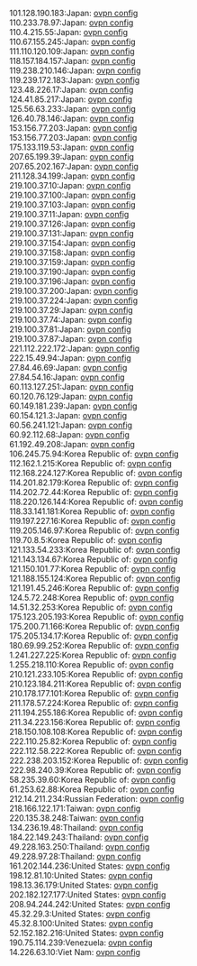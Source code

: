 101.128.190.183:Japan: [ovpn config](vpn/101_128_190_183.ovpn)  
110.233.78.97:Japan: [ovpn config](vpn/110_233_78_97.ovpn)  
110.4.215.55:Japan: [ovpn config](vpn/110_4_215_55.ovpn)  
110.67.155.245:Japan: [ovpn config](vpn/110_67_155_245.ovpn)  
111.110.120.109:Japan: [ovpn config](vpn/111_110_120_109.ovpn)  
118.157.184.157:Japan: [ovpn config](vpn/118_157_184_157.ovpn)  
119.238.210.146:Japan: [ovpn config](vpn/119_238_210_146.ovpn)  
119.239.172.183:Japan: [ovpn config](vpn/119_239_172_183.ovpn)  
123.48.226.17:Japan: [ovpn config](vpn/123_48_226_17.ovpn)  
124.41.85.217:Japan: [ovpn config](vpn/124_41_85_217.ovpn)  
125.56.63.233:Japan: [ovpn config](vpn/125_56_63_233.ovpn)  
126.40.78.146:Japan: [ovpn config](vpn/126_40_78_146.ovpn)  
153.156.77.203:Japan: [ovpn config](vpn/153_156_77_203.ovpn)  
153.156.77.203:Japan: [ovpn config](vpn/153_156_77_203.ovpn)  
175.133.119.53:Japan: [ovpn config](vpn/175_133_119_53.ovpn)  
207.65.199.39:Japan: [ovpn config](vpn/207_65_199_39.ovpn)  
207.65.202.167:Japan: [ovpn config](vpn/207_65_202_167.ovpn)  
211.128.34.199:Japan: [ovpn config](vpn/211_128_34_199.ovpn)  
219.100.37.10:Japan: [ovpn config](vpn/219_100_37_10.ovpn)  
219.100.37.100:Japan: [ovpn config](vpn/219_100_37_100.ovpn)  
219.100.37.103:Japan: [ovpn config](vpn/219_100_37_103.ovpn)  
219.100.37.11:Japan: [ovpn config](vpn/219_100_37_11.ovpn)  
219.100.37.126:Japan: [ovpn config](vpn/219_100_37_126.ovpn)  
219.100.37.131:Japan: [ovpn config](vpn/219_100_37_131.ovpn)  
219.100.37.154:Japan: [ovpn config](vpn/219_100_37_154.ovpn)  
219.100.37.158:Japan: [ovpn config](vpn/219_100_37_158.ovpn)  
219.100.37.159:Japan: [ovpn config](vpn/219_100_37_159.ovpn)  
219.100.37.190:Japan: [ovpn config](vpn/219_100_37_190.ovpn)  
219.100.37.196:Japan: [ovpn config](vpn/219_100_37_196.ovpn)  
219.100.37.200:Japan: [ovpn config](vpn/219_100_37_200.ovpn)  
219.100.37.224:Japan: [ovpn config](vpn/219_100_37_224.ovpn)  
219.100.37.29:Japan: [ovpn config](vpn/219_100_37_29.ovpn)  
219.100.37.74:Japan: [ovpn config](vpn/219_100_37_74.ovpn)  
219.100.37.81:Japan: [ovpn config](vpn/219_100_37_81.ovpn)  
219.100.37.87:Japan: [ovpn config](vpn/219_100_37_87.ovpn)  
221.112.222.172:Japan: [ovpn config](vpn/221_112_222_172.ovpn)  
222.15.49.94:Japan: [ovpn config](vpn/222_15_49_94.ovpn)  
27.84.46.69:Japan: [ovpn config](vpn/27_84_46_69.ovpn)  
27.84.54.16:Japan: [ovpn config](vpn/27_84_54_16.ovpn)  
60.113.127.251:Japan: [ovpn config](vpn/60_113_127_251.ovpn)  
60.120.76.129:Japan: [ovpn config](vpn/60_120_76_129.ovpn)  
60.149.181.239:Japan: [ovpn config](vpn/60_149_181_239.ovpn)  
60.154.121.3:Japan: [ovpn config](vpn/60_154_121_3.ovpn)  
60.56.241.121:Japan: [ovpn config](vpn/60_56_241_121.ovpn)  
60.92.112.68:Japan: [ovpn config](vpn/60_92_112_68.ovpn)  
61.192.49.208:Japan: [ovpn config](vpn/61_192_49_208.ovpn)  
106.245.75.94:Korea Republic of: [ovpn config](vpn/106_245_75_94.ovpn)  
112.162.1.215:Korea Republic of: [ovpn config](vpn/112_162_1_215.ovpn)  
112.168.224.127:Korea Republic of: [ovpn config](vpn/112_168_224_127.ovpn)  
114.201.82.179:Korea Republic of: [ovpn config](vpn/114_201_82_179.ovpn)  
114.202.72.44:Korea Republic of: [ovpn config](vpn/114_202_72_44.ovpn)  
118.220.126.144:Korea Republic of: [ovpn config](vpn/118_220_126_144.ovpn)  
118.33.141.181:Korea Republic of: [ovpn config](vpn/118_33_141_181.ovpn)  
119.197.227.16:Korea Republic of: [ovpn config](vpn/119_197_227_16.ovpn)  
119.205.146.97:Korea Republic of: [ovpn config](vpn/119_205_146_97.ovpn)  
119.70.8.5:Korea Republic of: [ovpn config](vpn/119_70_8_5.ovpn)  
121.133.54.233:Korea Republic of: [ovpn config](vpn/121_133_54_233.ovpn)  
121.143.134.67:Korea Republic of: [ovpn config](vpn/121_143_134_67.ovpn)  
121.150.101.77:Korea Republic of: [ovpn config](vpn/121_150_101_77.ovpn)  
121.188.155.124:Korea Republic of: [ovpn config](vpn/121_188_155_124.ovpn)  
121.191.45.246:Korea Republic of: [ovpn config](vpn/121_191_45_246.ovpn)  
124.5.72.248:Korea Republic of: [ovpn config](vpn/124_5_72_248.ovpn)  
14.51.32.253:Korea Republic of: [ovpn config](vpn/14_51_32_253.ovpn)  
175.123.205.193:Korea Republic of: [ovpn config](vpn/175_123_205_193.ovpn)  
175.200.71.166:Korea Republic of: [ovpn config](vpn/175_200_71_166.ovpn)  
175.205.134.17:Korea Republic of: [ovpn config](vpn/175_205_134_17.ovpn)  
180.69.99.252:Korea Republic of: [ovpn config](vpn/180_69_99_252.ovpn)  
1.241.227.225:Korea Republic of: [ovpn config](vpn/1_241_227_225.ovpn)  
1.255.218.110:Korea Republic of: [ovpn config](vpn/1_255_218_110.ovpn)  
210.121.233.105:Korea Republic of: [ovpn config](vpn/210_121_233_105.ovpn)  
210.123.184.211:Korea Republic of: [ovpn config](vpn/210_123_184_211.ovpn)  
210.178.177.101:Korea Republic of: [ovpn config](vpn/210_178_177_101.ovpn)  
211.178.57.224:Korea Republic of: [ovpn config](vpn/211_178_57_224.ovpn)  
211.194.255.186:Korea Republic of: [ovpn config](vpn/211_194_255_186.ovpn)  
211.34.223.156:Korea Republic of: [ovpn config](vpn/211_34_223_156.ovpn)  
218.150.108.108:Korea Republic of: [ovpn config](vpn/218_150_108_108.ovpn)  
222.110.25.82:Korea Republic of: [ovpn config](vpn/222_110_25_82.ovpn)  
222.112.58.222:Korea Republic of: [ovpn config](vpn/222_112_58_222.ovpn)  
222.238.203.152:Korea Republic of: [ovpn config](vpn/222_238_203_152.ovpn)  
222.98.240.39:Korea Republic of: [ovpn config](vpn/222_98_240_39.ovpn)  
58.235.39.60:Korea Republic of: [ovpn config](vpn/58_235_39_60.ovpn)  
61.253.62.88:Korea Republic of: [ovpn config](vpn/61_253_62_88.ovpn)  
212.14.211.234:Russian Federation: [ovpn config](vpn/212_14_211_234.ovpn)  
218.166.122.171:Taiwan: [ovpn config](vpn/218_166_122_171.ovpn)  
220.135.38.248:Taiwan: [ovpn config](vpn/220_135_38_248.ovpn)  
134.236.19.48:Thailand: [ovpn config](vpn/134_236_19_48.ovpn)  
184.22.149.243:Thailand: [ovpn config](vpn/184_22_149_243.ovpn)  
49.228.163.250:Thailand: [ovpn config](vpn/49_228_163_250.ovpn)  
49.228.97.28:Thailand: [ovpn config](vpn/49_228_97_28.ovpn)  
161.202.144.236:United States: [ovpn config](vpn/161_202_144_236.ovpn)  
198.12.81.10:United States: [ovpn config](vpn/198_12_81_10.ovpn)  
198.13.36.179:United States: [ovpn config](vpn/198_13_36_179.ovpn)  
202.182.127.177:United States: [ovpn config](vpn/202_182_127_177.ovpn)  
208.94.244.242:United States: [ovpn config](vpn/208_94_244_242.ovpn)  
45.32.29.3:United States: [ovpn config](vpn/45_32_29_3.ovpn)  
45.32.8.100:United States: [ovpn config](vpn/45_32_8_100.ovpn)  
52.152.182.216:United States: [ovpn config](vpn/52_152_182_216.ovpn)  
190.75.114.239:Venezuela: [ovpn config](vpn/190_75_114_239.ovpn)  
14.226.63.10:Viet Nam: [ovpn config](vpn/14_226_63_10.ovpn)  
